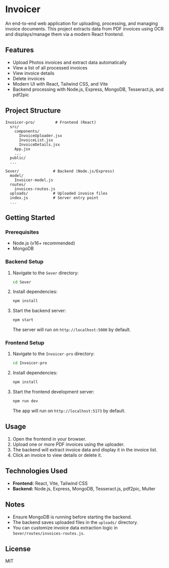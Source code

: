 # Invoicer

An end-to-end web application for uploading, processing, and managing invoice documents. This project extracts data from PDF invoices using OCR and displays/manage them via a modern React frontend.

## Features

- Upload Photos  invoices and extract data automatically
- View a list of all processed invoices
- View invoice details
- Delete invoices
- Modern UI with React, Tailwind CSS, and Vite
- Backend processing with Node.js, Express, MongoDB, Tesseract.js, and pdf2pic

## Project Structure

```
Invoicer-pro/         # Frontend (React)
  src/
    components/
      InvoiceUploader.jsx
      InvoiceList.jsx
      InvoiceDetails.jsx
    App.jsx
    ...
  public/
  ...

Sever/               # Backend (Node.js/Express)
  model/
    Invoicer-model.js
  routes/
    invoices-routes.js
  uploads/           # Uploaded invoice files
  index.js           # Server entry point
  ...
```

## Getting Started

### Prerequisites
- Node.js (v16+ recommended)
- MongoDB

### Backend Setup
1. Navigate to the `Sever` directory:
   ```sh
   cd Sever
   ```
2. Install dependencies:
   ```sh
   npm install
   ```
3. Start the backend server:
   ```sh
   npm start
   ```
   The server will run on `http://localhost:5000` by default.

### Frontend Setup
1. Navigate to the `Invoicer-pro` directory:
   ```sh
   cd Invoicer-pro
   ```
2. Install dependencies:
   ```sh
   npm install
   ```
3. Start the frontend development server:
   ```sh
   npm run dev
   ```
   The app will run on `http://localhost:5173` by default.

## Usage

1. Open the frontend in your browser.
2. Upload one or more PDF invoices using the uploader.
3. The backend will extract invoice data and display it in the invoice list.
4. Click an invoice to view details or delete it.

## Technologies Used

- **Frontend:** React, Vite, Tailwind CSS
- **Backend:** Node.js, Express, MongoDB, Tesseract.js, pdf2pic, Multer

## Notes

- Ensure MongoDB is running before starting the backend.
- The backend saves uploaded files in the `uploads/` directory.
- You can customize invoice data extraction logic in `Sever/routes/invoices-routes.js`.

## License

MIT
